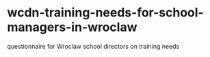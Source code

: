 # wcdn-training-needs-for-school-managers-in-wroclaw
questionnaire for Wroclaw school directors on training needs
